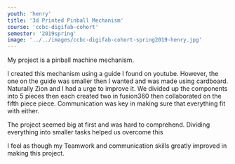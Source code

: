 ```yaml
---
youth: 'henry'
title: '3d Printed Pinball Mechanism'
course: 'ccbc-digifab-cohort'
semester: '2019spring'
image: '../../images/ccbc-digifab-cohort-spring2019-henry.jpg'
---
```


My project is a pinball machine mechanism. 

I created this mechanism using a guide I found on youtube. However, the one on the guide was smaller then I wanted and was made using cardboard.   Naturally Zion and I had a urge to improve it. We divided up the components into 5 pieces then each created two in fusion360 then collaborated on the fifth piece piece. Communication was key in making sure that everything fit with either.

The project seemed big at first and was hard to comprehend. Dividing everything into smaller tasks helped us overcome this

I feel as though my Teamwork and communication skills greatly improved in making this project.
